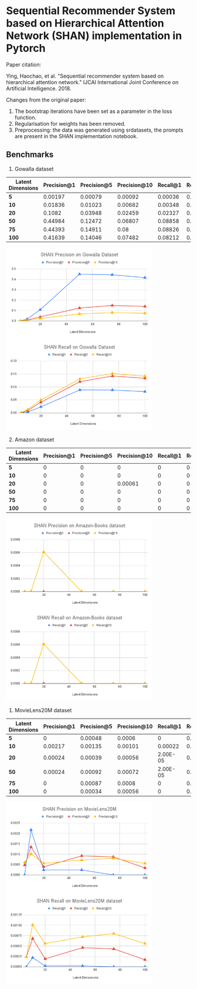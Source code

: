 # Sequential Recommender System based on Hierarchical Attention Network (SHAN) implementation in Pytorch

Paper citation:

Ying, Haochao, et al. "Sequential recommender system based on hierarchical attention network." IJCAI International Joint Conference on Artificial Intelligence. 2018.

Changes from the original paper:

1. The bootstrap iterations have been set as a parameter in the loss function.
2. Regularisation for weights has been removed.
3. Preprocessing: the data was generated using srdatasets, the prompts are present in the SHAN implementation notebook.

## Benchmarks

1. Gowalla dataset

| **Latent Dimensions** | **Precision@1** | **Precision@5** | **Precision@10** | **Recall@1** | **Recall@5** | **Recall@10** |
|-----------------------|-----------------|-----------------|------------------|--------------|--------------|---------------|
| **5**                 |         0.00197 |         0.00079 |          0.00092 |      0.00036 |      0.00077 |       0.00155 |
| **10**                |         0.01836 |         0.01023 |          0.00682 |      0.00348 |      0.00965 |       0.01306 |
| **20**                |          0.1082 |         0.03948 |          0.02459 |      0.02327 |      0.04088 |       0.04984 |
| **50**                |         0.44984 |         0.12472 |          0.06807 |      0.08858 |      0.12032 |       0.13117 |
| **75**                |         0.44393 |         0.14911 |             0.08 |      0.08826 |      0.14209 |       0.15189 |
| **100**               |         0.41639 |         0.14046 |          0.07482 |      0.08212 |      0.13366 |       0.14157 |

<p float="middle">
  <img src="Plots/SHAN%20Precision%20on%20Gowalla%20dataset.png" width="400" />
  <img src="Plots/SHAN%20Recall%20on%20Gowalla%20Dataset.png" width="400" /> 
</p>

2. Amazon dataset

| **Latent Dimensions** | **Precision@1** | **Precision@5** | **Precision@10** | **Recall@1** | **Recall@5** | **Recall@10** |
|-----------------------|-----------------|-----------------|------------------|--------------|--------------|---------------|
| **5**                 |               0 |               0 |                0 |            0 |            0 |             0 |
| **10**                |               0 |               0 |                0 |            0 |            0 |             0 |
| **20**                |               0 |               0 |          0.00061 |            0 |            0 |       0.00061 |
| **50**                |               0 |               0 |                0 |            0 |            0 |             0 |
| **75**                |               0 |               0 |                0 |            0 |            0 |             0 |
| **100**               |               0 |               0 |                0 |            0 |            0 |             0 |

<p float="middle">
  <img src="Plots/SHAN%20Precision%20on%20Amazon-Books%20dataset.png" width="400" />
  <img src="Plots/SHAN%20Recall%20on%20Amazon-Books%20Dataset.png" width="400" /> 
</p>

1. MovieLens20M dataset

| **Latent Dimensions** | **Precision@1** | **Precision@5** | **Precision@10** | **Recall@1** | **Recall@5** | **Recall@10** |
|-----------------------|-----------------|-----------------|------------------|--------------|--------------|---------------|
| **5**                 |               0 |         0.00048 |           0.0006 |            0 |      0.00024 |       0.00024 |
| **10**                |         0.00217 |         0.00135 |          0.00101 |      0.00022 |      0.00068 |       0.00101 |
| **20**                |         0.00024 |         0.00039 |          0.00056 |     2.00E-05 |      0.00019 |       0.00056 |
| **50**                |         0.00024 |         0.00092 |          0.00072 |     2.00E-05 |      0.00046 |       0.00072 |
| **75**                |               0 |         0.00087 |           0.0008 |            0 |      0.00043 |        0.0008 |
| **100**               |               0 |         0.00034 |          0.00056 |            0 |      0.00017 |       0.00056 |

<p float="middle">
  <img src="Plots/SHAN%20Precision%20on%20MovieLens20M.png" width="400" />
  <img src="Plots/SHAN%20Recall%20on%20MovieLens20M%20dataset.png" width="400" /> 
</p>